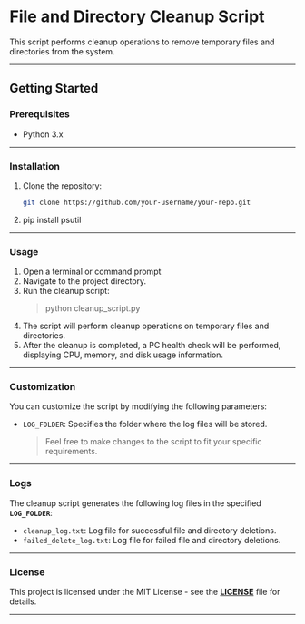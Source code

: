 # **File and Directory Cleanup Script**

This script performs cleanup operations to remove temporary files and directories from the system.

---
## **Getting Started**


### Prerequisites

- Python 3.x

---
### Installation

1. Clone the repository:

   ```bash
   git clone https://github.com/your-username/your-repo.git
2. pip install psutil

---
### **Usage**

1.  Open a terminal or command prompt
2.  Navigate to the project directory.
3.  Run the cleanup script:
    > python cleanup_script.py
4.  The script will perform cleanup operations on temporary files and directories.
5.  After the cleanup is completed, a PC health check will be performed, displaying CPU, memory, and disk usage information.

---
### **Customization**
You can customize the script by modifying the following parameters:

* `LOG_FOLDER`: Specifies the folder where the log files will be stored.
   > Feel free to make changes to the script to fit your specific requirements.

---
### **Logs**
The cleanup script generates the following log files in the specified **`LOG_FOLDER`**:

* `cleanup_log.txt`: Log file for successful file and directory deletions.
* `failed_delete_log.txt`: Log file for failed file and directory deletions.

---
### **License**
This project is licensed under the MIT License - see the **[LICENSE](https://www.example.com)** file for details.

---